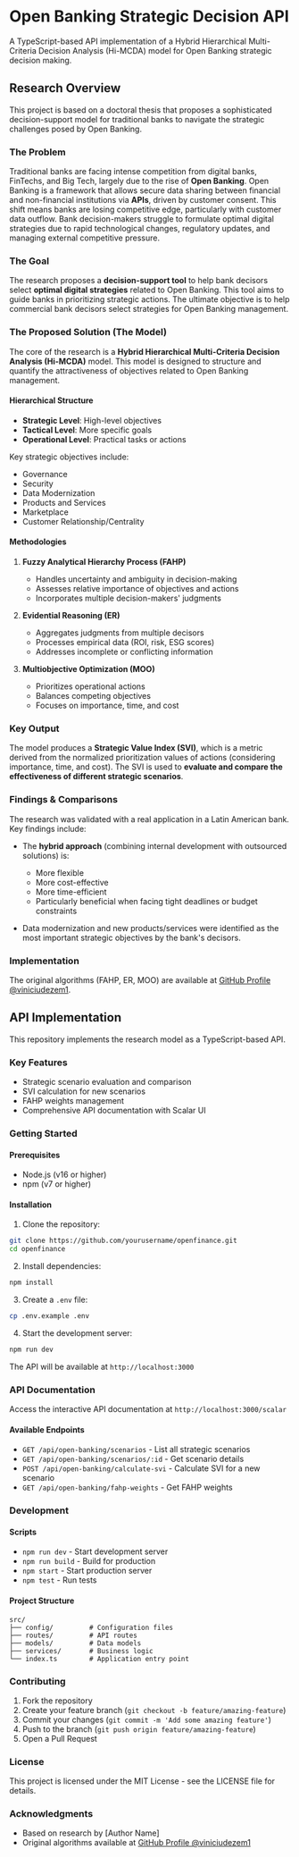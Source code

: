 # Open Banking Strategic Decision API

A TypeScript-based API implementation of a Hybrid Hierarchical Multi-Criteria Decision Analysis (Hi-MCDA) model for Open Banking strategic decision making.

## Research Overview

This project is based on a doctoral thesis that proposes a sophisticated decision-support model for traditional banks to navigate the strategic challenges posed by Open Banking.

### The Problem

Traditional banks are facing intense competition from digital banks, FinTechs, and Big Tech, largely due to the rise of **Open Banking**. Open Banking is a framework that allows secure data sharing between financial and non-financial institutions via **APIs**, driven by customer consent. This shift means banks are losing competitive edge, particularly with customer data outflow. Bank decision-makers struggle to formulate optimal digital strategies due to rapid technological changes, regulatory updates, and managing external competitive pressure.

### The Goal

The research proposes a **decision-support tool** to help bank decisors select **optimal digital strategies** related to Open Banking. This tool aims to guide banks in prioritizing strategic actions. The ultimate objective is to help commercial bank decisors select strategies for Open Banking management.

### The Proposed Solution (The Model)

The core of the research is a **Hybrid Hierarchical Multi-Criteria Decision Analysis (Hi-MCDA)** model. This model is designed to structure and quantify the attractiveness of objectives related to Open Banking management.

#### Hierarchical Structure
- **Strategic Level**: High-level objectives
- **Tactical Level**: More specific goals
- **Operational Level**: Practical tasks or actions

Key strategic objectives include:
- Governance
- Security
- Data Modernization
- Products and Services
- Marketplace
- Customer Relationship/Centrality

#### Methodologies
1. **Fuzzy Analytical Hierarchy Process (FAHP)**
   - Handles uncertainty and ambiguity in decision-making
   - Assesses relative importance of objectives and actions
   - Incorporates multiple decision-makers' judgments

2. **Evidential Reasoning (ER)**
   - Aggregates judgments from multiple decisors
   - Processes empirical data (ROI, risk, ESG scores)
   - Addresses incomplete or conflicting information

3. **Multiobjective Optimization (MOO)**
   - Prioritizes operational actions
   - Balances competing objectives
   - Focuses on importance, time, and cost

### Key Output

The model produces a **Strategic Value Index (SVI)**, which is a metric derived from the normalized prioritization values of actions (considering importance, time, and cost). The SVI is used to **evaluate and compare the effectiveness of different strategic scenarios**.

### Findings & Comparisons

The research was validated with a real application in a Latin American bank. Key findings include:

- The **hybrid approach** (combining internal development with outsourced solutions) is:
  - More flexible
  - More cost-effective
  - More time-efficient
  - Particularly beneficial when facing tight deadlines or budget constraints

- Data modernization and new products/services were identified as the most important strategic objectives by the bank's decisors.

### Implementation

The original algorithms (FAHP, ER, MOO) are available at [GitHub Profile @viniciudezem1](https://github.com/viniciudezem1).

## API Implementation

This repository implements the research model as a TypeScript-based API.

### Key Features

- Strategic scenario evaluation and comparison
- SVI calculation for new scenarios
- FAHP weights management
- Comprehensive API documentation with Scalar UI

### Getting Started

#### Prerequisites

- Node.js (v16 or higher)
- npm (v7 or higher)

#### Installation

1. Clone the repository:
```bash
git clone https://github.com/yourusername/openfinance.git
cd openfinance
```

2. Install dependencies:
```bash
npm install
```

3. Create a `.env` file:
```bash
cp .env.example .env
```

4. Start the development server:
```bash
npm run dev
```

The API will be available at `http://localhost:3000`

### API Documentation

Access the interactive API documentation at `http://localhost:3000/scalar`

#### Available Endpoints

- `GET /api/open-banking/scenarios` - List all strategic scenarios
- `GET /api/open-banking/scenarios/:id` - Get scenario details
- `POST /api/open-banking/calculate-svi` - Calculate SVI for a new scenario
- `GET /api/open-banking/fahp-weights` - Get FAHP weights

### Development

#### Scripts

- `npm run dev` - Start development server
- `npm run build` - Build for production
- `npm start` - Start production server
- `npm test` - Run tests

#### Project Structure

```
src/
├── config/         # Configuration files
├── routes/         # API routes
├── models/         # Data models
├── services/       # Business logic
└── index.ts        # Application entry point
```

### Contributing

1. Fork the repository
2. Create your feature branch (`git checkout -b feature/amazing-feature`)
3. Commit your changes (`git commit -m 'Add some amazing feature'`)
4. Push to the branch (`git push origin feature/amazing-feature`)
5. Open a Pull Request

### License

This project is licensed under the MIT License - see the LICENSE file for details.

### Acknowledgments

- Based on research by [Author Name]
- Original algorithms available at [GitHub Profile @viniciudezem1](https://github.com/viniciudezem1)
